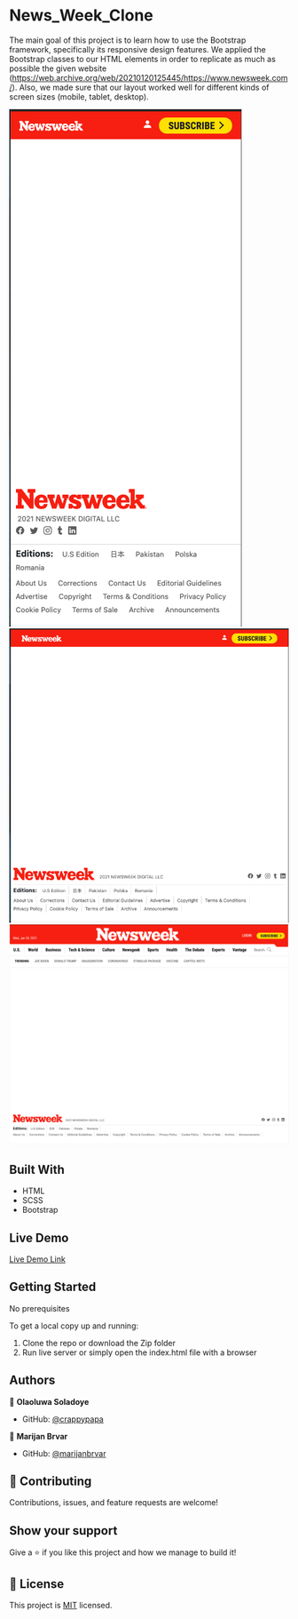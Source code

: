 # News_Week_Clone

The main goal of this project is to learn how to use the Bootstrap framework, specifically its responsive design features. We applied the Bootstrap classes to our HTML elements in order to replicate as much as possible the given website (https://web.archive.org/web/20210120125445/https://www.newsweek.com/). Also, we made sure that our layout worked well for different kinds of screen sizes (mobile, tablet, desktop).

![screenshot 1](./NewsWeekSmallScreen.png)
![screenshot 2](./NewsWeekMediumScreen.png)
![screenshot 3](./NewsWeekBigscreen.png)

## Built With

- HTML
- SCSS
- Bootstrap

## Live Demo

[Live Demo Link](https://crappypapa.github.io/News_Week_Clone/)

## Getting Started

No prerequisites

To get a local copy up and running:

1) Clone the repo or download the Zip folder
2) Run live server or simply open the index.html file with a browser
## Authors

👤 **Olaoluwa Soladoye**

- GitHub: [@crappypapa](https://github.com/crappypapa)

👤 **Marijan Brvar**

- GitHub: [@marijanbrvar](https://github.com/marijanbrvar)


## 🤝 Contributing

Contributions, issues, and feature requests are welcome!

## Show your support

Give a ⭐️ if you like this project and how we manage to build it!

## 📝 License

This project is [MIT](lic.url) licensed.
